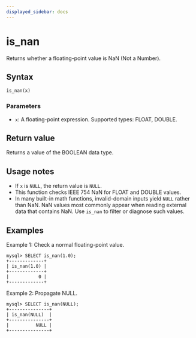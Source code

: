 ```yaml
---
displayed_sidebar: docs
---
```


# is_nan

Returns whether a floating-point value is NaN (Not a Number).

## Syntax

```Haskell
is_nan(x)
```

### Parameters

- `x`: A floating-point expression. Supported types: FLOAT, DOUBLE.

## Return value

Returns a value of the BOOLEAN data type.

## Usage notes

- If `x` is `NULL`, the return value is `NULL`.
- This function checks IEEE 754 NaN for FLOAT and DOUBLE values.
- In many built-in math functions, invalid-domain inputs yield `NULL` rather than NaN. NaN values most commonly appear when reading external data that contains NaN. Use `is_nan` to filter or diagnose such values.

## Examples

Example 1: Check a normal floating-point value.

```Plain
mysql> SELECT is_nan(1.0);
+-------------+
| is_nan(1.0) |
+-------------+
|           0 |
+-------------+
```

Example 2: Propagate NULL.

```Plain
mysql> SELECT is_nan(NULL);
+---------------+
| is_nan(NULL)  |
+---------------+
|          NULL |
+---------------+
```

